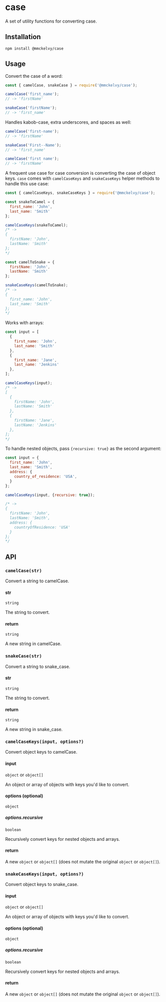 # case
A set of utility functions for converting case.

## Installation
```
npm install @mmckelvy/case
```

## Usage
Convert the case of a word:

```javascript
const { camelCase, snakeCase } = require('@mmckelvy/case');

camelCase('first_name');
// -> 'firstName'

snakeCase('firstName');
// -> 'first_name'

```

Handles kabob-case, extra underscores, and spaces as well:
```javascript
camelCase('first-name');
// -> 'firstName'

snakeCase('First--Name');
// -> 'first_name'

camelCase('first name');
// -> 'firstName'
```

A frequent use case for case conversion is converting the case of object keys.  `case` comes with `camelCaseKeys` and `snakeCaseKeys` helper methods to handle this use case:

```javascript
const { camelCaseKeys, snakeCaseKeys } = require('@mmckelvy/case');

const snakeToCamel = {
  first_name: 'John',
  last_name: 'Smith'
};

camelCaseKeys(snakeToCamel);
/* ->
{
  firstName: 'John',
  lastName: 'Smith'
};
*/

const camelToSnake = {
  firstName: 'John',
  lastName: 'Smith'
};

snakeCaseKeys(camelToSnake);
/* ->
{
  first_name: 'John',
  last_name: 'Smith'
};
*/

```
Works with arrays:

```javascript
const input = [
  {
    first_name: 'John',
    last_name: 'Smith'
  },
  {
    first_name: 'Jane',
    last_name: 'Jenkins'
  },
];

camelCaseKeys(input);
/* ->
[
  {
    firstName: 'John',
    lastName: 'Smith'
  },
  {
    firstName: 'Jane',
    lastName: 'Jenkins'
  },
];
*/
```

To handle nested objects, pass `{recursive: true}` as the second argument:

```javascript
const input = {
  first_name: 'John',
  last_name: 'Smith',
  address: {
    country_of_residence: 'USA',
  }
};

camelCaseKeys(input, {recursive: true});

/* ->
{
  firstName: 'John',
  lastName: 'Smith',
  address: {
    countryOfResidence: 'USA'
  }
};
*/

```

## API
### `camelCase(str)`
Convert a string to camelCase.

#### str
`string`

The string to convert.

#### return
`string`

A new string in camelCase.


### `snakeCase(str)`
Convert a string to snake_case.

#### str
`string`

The string to convert.

#### return
`string`

A new string in snake_case.


### `camelCaseKeys(input, options?)`
Convert object keys to camelCase.

#### input
`object` or `object[]`

An object or array of objects with keys you'd like to convert.

#### options (optional)
`object`

##### options.recursive
`boolean`

Recursively convert keys for nested objects and arrays.

#### return
A new `object` or `object[]` (does not mutate the original `object` or `object[]`).


### `snakeCaseKeys(input, options?)`
Convert object keys to snake_case.

#### input
`object` or `object[]`

An object or array of objects with keys you'd like to convert.

#### options (optional)
`object`

##### options.recursive
`boolean`

Recursively convert keys for nested objects and arrays.

#### return
A new `object` or `object[]` (does not mutate the original `object` or `object[]`).

